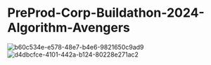# PreProd-Corp-Buildathon-2024-Algorithm-Avengers
![b60c534e-e578-48e7-b4e6-9821650c9ad9](https://github.com/user-attachments/assets/25c6edfc-c8a7-40c4-aa3f-cdb6581d449f)
![d4dbcfce-4101-442a-b124-80228e271ac2](https://github.com/user-attachments/assets/5179cb35-3dd8-48be-87dc-bbf99c7aad3c)
